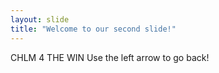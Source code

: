 ```yaml
---
layout: slide
title: "Welcome to our second slide!"
---
```

CHLM 4 THE WIN
Use the left arrow to go back!
